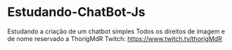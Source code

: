 # Estudando-ChatBot-Js
 Estudando a criação de um chatbot simples
 Todos os direitos de imagem e de nome reservado a ThorigMdR
 Twitch: https://www.twitch.tv/thorigMdR
